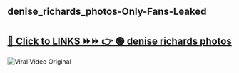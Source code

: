 
 ## denise_richards_photos-Only-Fans-Leaked

# <h2><a href="https://clipsfans.com/denise_richards_photos&ref=git">🔗 Click to LINKS ⏩⏩ 👉 🟢 denise richards photos </a></h2>

<a href="https://clipsfans.com/denise_richards_photos&ref=git" rel="nofollow" data-target="animated-image.originalLink"><img src="https://i.ibb.co.com/xMMVF88/686577567.gif" alt="Viral Video Original" style="max-width: 100%; display: inline-block;" data-target="animated-image.originalImage"></a>
